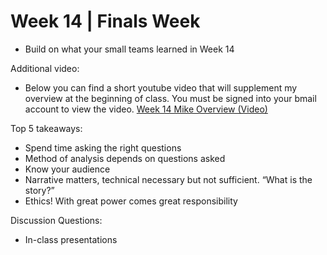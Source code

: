 # Week 14 | Finals Week
* Build on what your small teams learned in Week 14

Additional video:
* Below you can find a short youtube video that will supplement my overview at the beginning of class. You must be signed into your bmail account to view the video. [Week 14 Mike Overview (Video)](https://youtu.be/vtuAJS7t5tk)

Top 5 takeaways:
* Spend time asking the right questions
* Method of analysis depends on questions asked
* Know your audience
* Narrative matters, technical necessary but not sufficient. “What is the story?”
* Ethics! With great power comes great responsibility

Discussion Questions:
* In-class presentations
